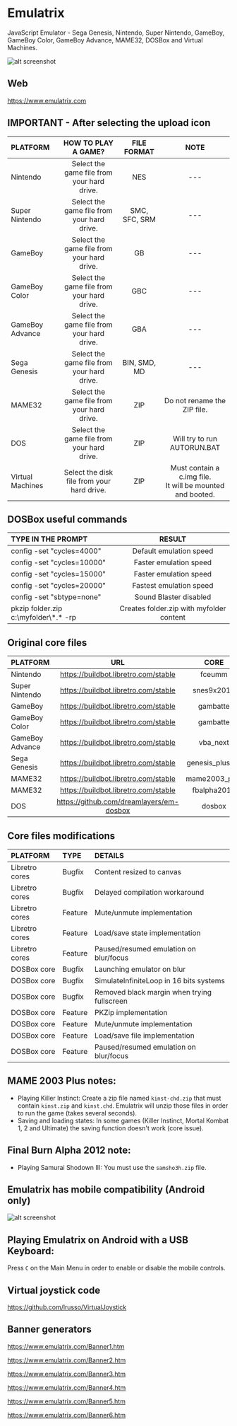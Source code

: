 # Emulatrix

JavaScript Emulator - Sega Genesis, Nintendo, Super Nintendo, GameBoy, GameBoy Color, GameBoy Advance, MAME32, DOSBox and Virtual Machines.

![alt screenshot](https://raw.githubusercontent.com/lrusso/Emulatrix/master/Emulatrix1.png)

## Web

https://www.emulatrix.com

## IMPORTANT - After selecting the upload icon

| PLATFORM  | HOW TO PLAY A GAME?  | FILE FORMAT | NOTE |
| :------------ |:---------------:| :-----:| :-----:|
| Nintendo | Select the game file from your hard drive. | NES | --- | 
| Super Nintendo | Select the game file from your hard drive. | SMC, SFC, SRM | --- |
| GameBoy | Select the game file from your hard drive. | GB | --- |
| GameBoy Color | Select the game file from your hard drive. | GBC | --- |
| GameBoy Advance | Select the game file from your hard drive. | GBA | --- |
| Sega Genesis | Select the game file from your hard drive. | BIN, SMD, MD | --- |
| MAME32 | Select the game file from your hard drive. | ZIP | Do not rename the ZIP file. |
| DOS | Select the game file from your hard drive. | ZIP | Will try to run AUTORUN.BAT |
| Virtual Machines | Select the disk file from your hard drive. | ZIP | Must contain a c.img file.<br>It will be mounted and booted. |

## DOSBox useful commands

| TYPE IN THE PROMPT  | RESULT  |
| :------------ |:---------------:|
| config -set "cycles=4000" | Default emulation speed |
| config -set "cycles=10000" | Faster emulation speed |
| config -set "cycles=15000" | Faster emulation speed |
| config -set "cycles=20000" | Fastest emulation speed |
| config -set "sbtype=none" | Sound Blaster disabled |
| pkzip folder.zip c:\myfolder\\*.\* -rp | Creates folder.zip with myfolder content |

## Original core files

| PLATFORM  | URL  | CORE
| :------------ |:---------------:| :-----:|
| Nintendo | https://buildbot.libretro.com/stable | fceumm
| Super Nintendo | https://buildbot.libretro.com/stable | snes9x2010
| GameBoy | https://buildbot.libretro.com/stable | gambatte
| GameBoy Color | https://buildbot.libretro.com/stable | gambatte
| GameBoy Advance | https://buildbot.libretro.com/stable | vba_next
| Sega Genesis | https://buildbot.libretro.com/stable | genesis_plus_gx
| MAME32 | https://buildbot.libretro.com/stable | mame2003_plus
| MAME32 | https://buildbot.libretro.com/stable | fbalpha2012
| DOS | https://github.com/dreamlayers/em-dosbox | dosbox

## Core files modifications

| PLATFORM  | TYPE  | DETAILS |
| :------------ |:--------------- |:---------------|
| Libretro cores | Bugfix | Content resized to canvas |
| Libretro cores | Bugfix | Delayed compilation workaround |
| Libretro cores | Feature | Mute/unmute implementation |
| Libretro cores | Feature | Load/save state implementation |
| Libretro cores | Feature | Paused/resumed emulation on blur/focus |
| DOSBox core | Bugfix | Launching emulator on blur |
| DOSBox core | Bugfix | SimulateInfiniteLoop in 16 bits systems |
| DOSBox core | Bugfix | Removed black margin when trying fullscreen |
| DOSBox core | Feature | PKZip implementation |
| DOSBox core | Feature | Mute/unmute implementation |
| DOSBox core | Feature | Load/save file implementation |
| DOSBox core | Feature | Paused/resumed emulation on blur/focus |

## MAME 2003 Plus notes:

- Playing Killer Instinct: Create a zip file named ```kinst-chd.zip``` that must contain ```kinst.zip``` and ```kinst.chd```. Emulatrix will unzip those files in order to run the game (takes several seconds).
- Saving and loading states: In some games (Killer Instinct, Mortal Kombat 1, 2 and Ultimate) the saving function doesn't work (core issue).

## Final Burn Alpha 2012 note:

- Playing Samurai Shodown III: You must use the ```samsho3h.zip``` file.

## Emulatrix has mobile compatibility (Android only)

![alt screenshot](https://raw.githubusercontent.com/lrusso/Emulatrix/master/Emulatrix2.png)

## Playing Emulatrix on Android with a USB Keyboard:

Press ```C``` on the Main Menu in order to enable or disable the mobile controls.

## Virtual joystick code

https://github.com/lrusso/VirtualJoystick

## Banner generators

https://www.emulatrix.com/Banner1.htm

https://www.emulatrix.com/Banner2.htm

https://www.emulatrix.com/Banner3.htm

https://www.emulatrix.com/Banner4.htm

https://www.emulatrix.com/Banner5.htm

https://www.emulatrix.com/Banner6.htm
